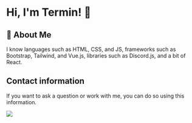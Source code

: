 
# Hi, I'm Termin! 👋


## 🚀 About Me
I know languages such as HTML, CSS, and JS, frameworks such as Bootstrap, Tailwind, and Vue.js, libraries such as Discord.js, and a bit of React.

## Contact information

If you want to ask a question or work with me, you can do so using this information.


<img src="https://i8.ae/kdoyp" style="max-width: 120px;">


